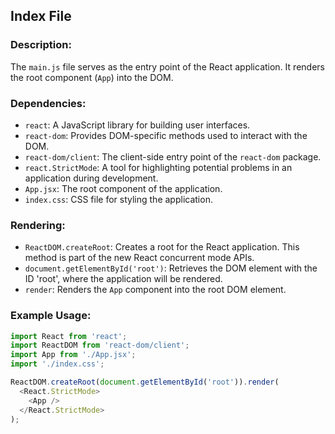 ## Index File

### Description:
The `main.js` file serves as the entry point of the React application. It renders the root component (`App`) into the DOM.

### Dependencies:
- `react`: A JavaScript library for building user interfaces.
- `react-dom`: Provides DOM-specific methods used to interact with the DOM.
- `react-dom/client`: The client-side entry point of the `react-dom` package.
- `react.StrictMode`: A tool for highlighting potential problems in an application during development.
- `App.jsx`: The root component of the application.
- `index.css`: CSS file for styling the application.

### Rendering:
- `ReactDOM.createRoot`: Creates a root for the React application. This method is part of the new React concurrent mode APIs.
- `document.getElementById('root')`: Retrieves the DOM element with the ID 'root', where the application will be rendered.
- `render`: Renders the `App` component into the root DOM element.

### Example Usage:
```javascript
import React from 'react';
import ReactDOM from 'react-dom/client';
import App from './App.jsx';
import './index.css';

ReactDOM.createRoot(document.getElementById('root')).render(
  <React.StrictMode>
    <App />
  </React.StrictMode>
);
